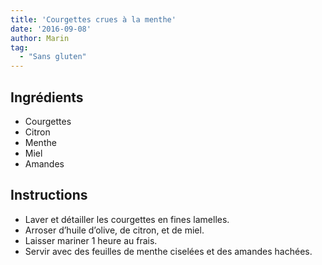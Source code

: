 ```yaml
---
title: 'Courgettes crues à la menthe'
date: '2016-09-08'
author: Marin
tag: 
  - "Sans gluten"
---
```

## Ingrédients
- Courgettes
- Citron
- Menthe
- Miel
- Amandes

## Instructions
- Laver et détailler les courgettes en fines lamelles.
- Arroser d’huile d’olive, de citron, et de miel.
- Laisser mariner 1 heure au frais.
- Servir avec des feuilles de menthe ciselées et des amandes hachées.


